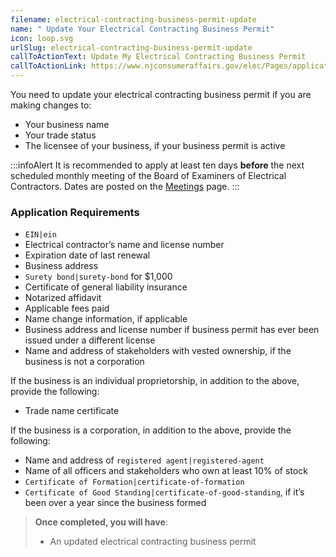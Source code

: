 ```yaml
---
filename: electrical-contracting-business-permit-update
name: " Update Your Electrical Contracting Business Permit"
icon: loop.svg
urlSlug: electrical-contracting-business-permit-update
callToActionText: Update My Electrical Contracting Business Permit
callToActionLink: https://www.njconsumeraffairs.gov/elec/Pages/applications.aspx
---
```

You need to update your electrical contracting business permit if you are making changes to:

* Your business name
* Your trade status
* The licensee of your business, if your business permit is active 

:::infoAlert 
 It is recommended to apply at least ten days **before** the next scheduled monthly meeting of the Board of Examiners of Electrical Contractors. Dates are posted on the [Meetings](https://www.njconsumeraffairs.gov/elec/Pages/meetings.aspx) page.
:::

### Application Requirements

*  `EIN|ein` 
* Electrical contractor’s name and license number
* Expiration date of last renewal
* Business address
* `Surety bond|surety-bond` for $1,000
* Certificate of general liability insurance
* Notarized affidavit 
* Applicable fees paid
* Name change information, if applicable
* Business address and license number if business permit has ever been issued under a different license
* Name and address of stakeholders with vested ownership, if the business is not a corporation

If the business is an individual proprietorship, in addition to the above, provide the following:

* Trade name certificate 

If the business is a corporation,  in addition to the above, provide the following:

* Name and address of `registered agent|registered-agent`
* Name of all officers and stakeholders who own at least 10% of stock
*  `Certificate of Formation|certificate-of-formation` 
* `Certificate of Good Standing|certificate-of-good-standing`, if it’s been over a year since the business formed

> **Once completed, you will have**:
>
> * An updated electrical contracting business permit